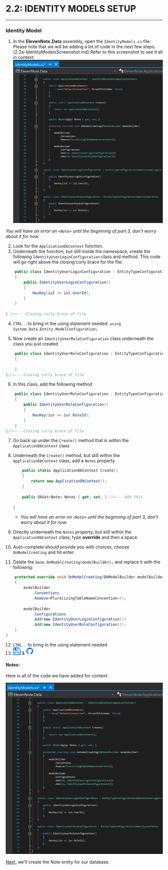 # 2.2: IDENTITY MODELS SETUP
---
### Identity Model
1. In the **ElevenNote.Data** assembly, open the `IdentityModels.cs` file. Please note that we will be adding a lot of code in the next few steps. (2.2a-IdentityModelsScreenshot.md) Refer to this screenshot to see it all in context:
![IdentityModels.cs](../assets/2.2-B.PNG)

*You will have an error on `<Note>` until the beginning of part 3, don't worry about it for now.*

2. Look for the `ApplicationDbContext` function.
3. Underneath the function, but still inside the namespace, create the following `IdentityUserLoginConfiguration` class and method. This code will go right above the closing curly brace for the file:

```cs
    public class IdentityUserLoginConfiguration : EntityTypeConfiguration<IdentityUserLogin>
    {
        public IdentityUserLoginConfiguration()
        {
            HasKey(iul => iul.UserId);
        }
    }

} //<----Closing curly brace of file
```
4. `CTRL .` to bring in the using statement needed: `using System.Data.Entity.ModelConfiguration;`

5. Now create an `IdentityUserRoleConfiguration` class underneath the class you just created

```cs
    public class IdentityUserRoleConfiguration : EntityTypeConfiguration<IdentityUserRole>
    {

    }
}//<----Closing curly brace of file
```
6. In this class, add the following method

```cs
    public class IdentityUserRoleConfiguration : EntityTypeConfiguration<IdentityUserRole>
    {
        public IdentityUserRoleConfiguration()
        {
            HasKey(iur => iur.RoleId);
        }
    }
}//<----Closing curly brace of file
```
7. Go back up under the `Create()` method that is within the `ApplicationDbContext` class
8. Underneath the `Create()` method, but still within the `ApplicationDbContext` class, add a `Notes` property

    ```cs
        public static ApplicationDbContext Create()
        {
            return new ApplicationDbContext();
        }

        public DbSet<Note> Notes { get; set; } //<--- Add this

    }
    ```
   * *You will have an error on `<Note>` until the beginning of part 3, don't worry about it for now.*
9. Directly underneath the `Notes` property, but still within the `ApplicationDbContext` class, type **override** and then a space.
10. Auto-complete should provide you with choices, choose `OnModelCreating` and hit enter.
11. Delete the `base.OnModelCreating(modelBuilder);` and replace it with the following:

```cs
    protected override void OnModelCreating(DbModelBuilder modelBuilder)
    {
        modelBuilder
            .Conventions
            .Remove<PluralizingTableNameConvention>();
    
        modelBuilder
            .Configurations
            .Add(new IdentityUserLoginConfiguration())
            .Add(new IdentityUserRoleConfiguration());
    }
}
```
12. `CTRL .` to bring in the using statement needed
13. ![Save](../assets/font-awesome-save.png) & ![Git](../assets/devicons_github_badge.png)

#### Notes:
Here is all of the code we have added for context:

![IdentityModels.cs](../assets/2.2-B.PNG)

[Next,](../3-DatabaseSetup/3.0-Data.md) we'll create the Note entity for our database.